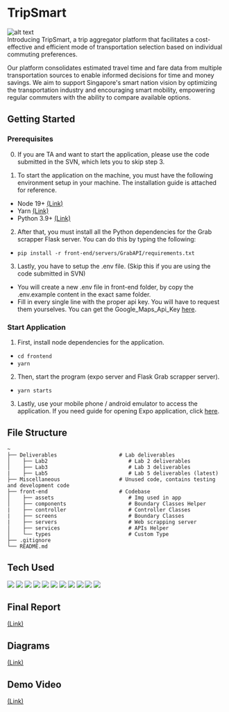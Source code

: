 # TripSmart
![alt text](./tripsmart.gif)   
Introducing TripSmart, a trip aggregator platform that facilitates a cost-effective and efficient mode of transportation selection based on individual commuting preferences. 

Our platform consolidates estimated travel time and fare data from multiple transportation sources to enable informed decisions for time and money savings. We aim to support Singapore's smart nation vision by optimizing the transportation industry and encouraging smart mobility, empowering regular commuters with the ability to compare available options.

## Getting Started

### Prerequisites

0. If you are TA and want to start the application, please use the code submitted in the SVN, which lets you to skip step 3.

1. To start the application on the machine, you must have the following environment setup in your machine. The installation guide is attached for reference.
* Node 19+ <a href="https://nodejs.org/en">(Link)</a>
* Yarn <a href="https://classic.yarnpkg.com/lang/en/docs/install/">(Link)</a>
* Python 3.9+ <a href="https://www.python.org/downloads/">(Link)</a>

2. After that, you must install all the Python dependencies for the Grab scrapper Flask server. You can do this by typing the following:
* ``` pip install -r front-end/servers/GrabAPI/requirements.txt ```

3. Lastly, you have to setup the .env file. (Skip this if you are using the code submitted in SVN)
* You will create a new .env file in front-end folder, by copy the .env.example content in the exact same folder.
* Fill in every single line with the proper api key. You will have to request them yourselves. You can get the Google_Maps_Api_Key <a href="https://developers.google.com/maps/documentation/javascript">here</a>.

### Start Application

1. First, install node dependencies for the application.
* ``` cd frontend ```   
* ``` yarn ```
2. Then, start the program (expo server and Flask Grab scrapper server).
* ``` yarn starts ```
3. Lastly, use your mobile phone / android emulator to access the application. If you need guide for opening Expo application, click <a href="https://docs.expo.dev/workflow/run-on-device/">here</a>.

## File Structure
```
~
├── Deliverables                    # Lab deliverables
│    ├── Lab2                          # Lab 2 deliverables
│    ├── Lab3                          # Lab 3 deliverables
|    ├── Lab5                          # Lab 5 deliverables (latest)
├── Miscellaneous                   # Unused code, contains testing and development code
├── front-end                       # Codebase
│    ├── assets                        # Img used in app
│    ├── components                    # Boundary Classes Helper
|    ├── controller                    # Controller Classes
|    ├── screens                       # Boundary Classes
|    ├── servers                       # Web scrapping server
│    ├── services                      # APIs Helper
│    └── types                         # Custom Type
├── .gitignore
└── README.md
```

## Tech Used  
  <p>
    <img src="https://img.shields.io/badge/Expo-8b0000?style=for-the-badge&logo=expo" />
    <img src="https://img.shields.io/badge/yarn-096AB0?style=for-the-badge&logo=yarn" />
    <img src="https://img.shields.io/badge/typescript-8b7700?style=for-the-badge&logo=typescript" />
    <img src="https://img.shields.io/badge/python-096AB?style=for-the-badge&logo=python" />
    <img src="https://img.shields.io/badge/selenium-8b0080?style=for-the-badge&logo=selenium" />
    <img src="https://img.shields.io/badge/flask-7C96AB?style=for-the-badge&logo=flask" /> 
    <img src="https://img.shields.io/badge/Socket.io-701430?style=for-the-badge&logo=socketdotio" /> 
    <img src="https://img.shields.io/badge/mongodb-536AB0?style=for-the-badge&logo=mongodb" />
    <img src="https://img.shields.io/badge/react-5b7700?style=for-the-badge&logo=react" />
    <img src="https://img.shields.io/badge/npm-8096Af?style=for-the-badge&logo=npm" />
    <img src="https://img.shields.io/badge/googlemaps-fbff80?style=for-the-badge&logo=googlemaps" />
  </p>

## Final Report   
<a href="/Deliverables/Lab5/SRS.pdf">(Link)</a>
## Diagrams   
<a href="/Deliverables/Lab5/Diagrams">(Link)</a>
## Demo Video
<a href="https://www.youtube.com/watch?v=--SPR8MP-l4">(Link)</a>
